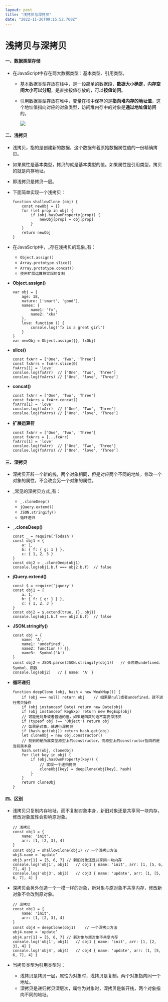 ```yaml
---
layout: post
title: "浅拷贝与深拷贝"
date: "2022-11-26T09:15:52.760Z"
---
```

浅拷贝与深拷贝
=======

#### 一、数据类型存储

*   在JavaScript中存在两大数据类型：基本类型、引用类型。
    
    *   基本数据类型存放在栈中，是一段简单的数据段，**数据大小确定，内存空间大小可以分配**，是直接按值存放的，可以**按值访问**。
        
    *   引用数据类型存放在堆中，变量在栈中保存的是**指向堆内存的地址值**，这个地址值指向对应的对象类型，访问堆内存中的对象是**通过地址值访问**的。
        
        ![](https://img2022.cnblogs.com/blog/2990843/202211/2990843-20221126100817813-2092547041.png)
        

#### 二、浅拷贝

*   浅拷贝，指的是创建新的数据，这个数据有着原始数据属性值的一份精确拷贝。
    
*   如果属性是基本类型，拷贝的就是基本类型的值。如果属性是引用类型，拷贝的就是内存地址。
    
*   即浅拷贝是拷贝一层。
    
*   下面简单实现一个浅拷贝：
    
        function shallowClone (obj) {
        	const newObj = {}
        	for (let prop in obj) {
        		if (obj.hasOwnProperty(prop)) {
        			newObj[prop] = obj[prop]
        		}
        	}
        	return newObj
        }
        
    
*   在JavaScript中，_存在浅拷贝的现象_有：
    
    *   `Object.assign()`
    *   `Array.prototype.slice()`
    *   `Array.prototype.concat()`
    *   `使用扩展运算符实现的复制`
*   **Object.assign()**
    
        var obj = {
            age: 18,
            nature: ['smart', 'good'],
            names: {
                name1: 'fx',
                name2: 'xka'
            },
            love: function () {
                console.log('fx is a great girl')
            }
        }
        var newObj = Object.assign({}, fxObj)
        
    
*   **slice()**
    
        const fxArr = ['One', 'Two', 'Three']
        const fxArrs = fxArr.slice(0)
        fxArrs[1] = 'love'
        consloe.log(fxArr)	// ['One', 'Two', 'Three']
        consloe.log(fxArrs)	// ['One', 'love', 'Three']
        
    
*   **concat()**
    
        const fxArr = ['One', 'Two', 'Three']
        const fxArrs = fxArr.concat()
        fxArrs[1] = 'love'
        consloe.log(fxArr)	// ['One', 'Two', 'Three']
        consloe.log(fxArrs)	// ['One', 'love', 'Three']
        
    
*   **扩展运算符**
    
        const fxArr = ['One', 'Two', 'Three']
        const fxArrs = [...fxArr]
        fxArrs[1] = 'love'
        consloe.log(fxArr)	// ['One', 'Two', 'Three']
        consloe.log(fxArrs)	// ['One', 'love', 'Three']
        
    

#### 三、深拷贝

*   深拷贝开辟一个新的栈，两个对象相同，但是对应两个不同的地址，修改一个对象的属性，不会改变另一个对象的属性。
    
*   _常见的深拷贝方式_有：
    
    *   `_.cloneDeep()`
    *   `jQuery.extend()`
    *   `JSON.stringify()`
    *   `循环递归`
*   **\_.cloneDeep()**
    
        const _ = require('lodash')
        const obj1 = {
        	a: 1,
        	b: { f: { g: 1 } },
        	c: { 1, 2, 3 }
        }
        const obj2 = _.cloneDeep(obj1)
        console.log(obj1.b.f === obj2.b.f)	// false
        
    
*   **jQuery.extend()**
    
        const $ = require('jquery')
        const obj1 = {
        	a: 1,
        	b: { f: { g: 1 } },
        	c: { 1, 2, 3 }
        }
        const obj2 = $.extend(true, {}, obj1)
        console.log(obj1.b.f === obj2.b.f)	// false
        
    
*   **JSON.stringify()**
    
        const obj = {
            name: 'A',
            name1: 'undefined',
            name2: function () {},
            name3:	Symbol('A')
        }
        const obj2 = JSON.parse(JSON.stringify(obj1))	// 会忽略undefined、Symbol、函数
        console.log(obj2)	// { name: 'A' }
        
    
*   **循环递归**
    
        function deepClone (obj, hash = new WeakMap()) {
            if (obj === null) return obj	// 如果是null或者undefined，就不进行拷贝操作
            if (obj instanceof Date) return new Date(obj)
            if (obj instanceof RegExp) return new RegExp(obj)
            // 可能是对象或者普通的值，如果是函数的话不需要深拷贝
            if (typeof obj !== 'Object') return obj
            // 如果是对象，就进行深拷贝
            if (hash.get(obj)) return hash.get(obj)
            let cloneObj = new obj.constructor()
            // 找到的是所属类型原型上的constructor，而原型上的constructor指向的是当前类本身
            hash.set(obj, cloneObj)
            for (let key in obj) {
                if (obj.hasOwnProperty(key)) {
                    // 实现一个递归拷贝
                    cloneObj[key] = deepClone(obj[key], hash)
                }
            }
            return cloneObj
        }
        
    

#### 四、区别

*   浅拷贝只复制内存地址，而不复制对象本身，新旧对象还是共享同一块内存，修改对象属性会影响原对象。
    
        // 浅拷贝
        const obj1 = {
            name: 'init',
            arr: [1, [2, 3], 4]
        }
        const obj3 = shallowClone(obj1)	// 一个浅拷贝方法
        obj3.name = 'update‘
        obj3.arr[1] = [5, 6, 7]	// 新旧对象还是共享同一块内存
        console.log('obj1', obj1)	// obj1 { name: 'init', arr: [1, [5, 6, 7], 4] }
        console.log('obj3', obj3)	// obj3 { name: 'update', arr: [1, [5, 6, 7], 4] }
        
    
*   深拷贝会另外创造一个一模一样的对象，新对象与原对象不共享内存，修改新对象不会改到原对象。
    
        // 深拷贝
        const obj1 = {
            name: 'init',
            arr: [1, [2, 3], 4]
        }
        const obj4 = deepClone(obj1)	// 一个深拷贝方法
        obj4.name = 'update‘
        obj4.arr[1] = [5, 6, 7]	// 新对象与原对象不共享内存
        console.log('obj1', obj1)	// obj1 { name: 'init', arr: [1, [2, 3], 4] }
        console.log('obj4', obj4)	// obj4 { name: 'update', arr: [1, [5, 6, 7], 4] }
        
    
*   当拷贝类型为引用类型时：
    
    *   浅拷贝是拷贝一层，属性为对象时，浅拷贝是复制，两个对象指向同一个地址。
    *   深拷贝是递归拷贝深层次，属性为对象时，深拷贝是新开栈，两个对象指向不同的地址。